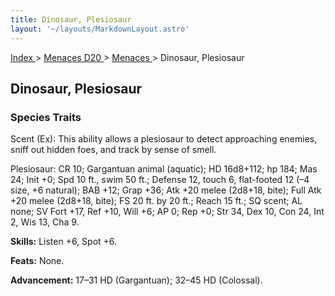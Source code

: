 ```yaml
---
title: Dinosaur, Plesiosaur
layout: '~/layouts/MarkdownLayout.astro'
---
```


[ Index ](/) > [ Menaces D20 ](/menaces.d20) > [ Menaces ](/menaces.d20/menaces) > Dinosaur, Plesiosaur

##  Dinosaur, Plesiosaur

###  Species Traits

Scent (Ex): This ability allows a plesiosaur to detect approaching enemies,
sniff out hidden foes, and track by sense of smell.

Plesiosaur: CR 10; Gargantuan animal (aquatic); HD 16d8+112; hp 184; Mas 24;
Init +0; Spd 10 ft., swim 50 ft.; Defense 12, touch 6, flat-footed 12 (–4
size, +6 natural); BAB +12; Grap +36; Atk +20 melee (2d8+18, bite); Full Atk
+20 melee (2d8+18, bite); FS 20 ft. by 20 ft.; Reach 15 ft.; SQ scent; AL
none; SV Fort +17, Ref +10, Will +6; AP 0; Rep +0; Str 34, Dex 10, Con 24, Int
2, Wis 13, Cha 9.

**Skills:** Listen +6, Spot +6.

**Feats:** None.

**Advancement:** 17–31 HD (Gargantuan); 32–45 HD (Colossal).

